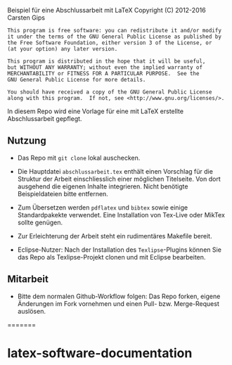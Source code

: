 Beispiel für eine Abschlussarbeit mit LaTeX
Copyright (C) 2012-2016  Carsten Gips


    This program is free software: you can redistribute it and/or modify
    it under the terms of the GNU General Public License as published by
    the Free Software Foundation, either version 3 of the License, or
    (at your option) any later version.

    This program is distributed in the hope that it will be useful,
    but WITHOUT ANY WARRANTY; without even the implied warranty of
    MERCHANTABILITY or FITNESS FOR A PARTICULAR PURPOSE.  See the
    GNU General Public License for more details.

    You should have received a copy of the GNU General Public License
    along with this program.  If not, see <http://www.gnu.org/licenses/>.



In diesem Repo wird eine Vorlage für eine mit LaTeX erstellte Abschlussarbeit
gepflegt. 



## Nutzung

* Das Repo mit `git clone` lokal auschecken.

* Die Hauptdatei `abschlussarbeit.tex` enthält einen Vorschlag für die Struktur
  der Arbeit einschliesslich einer möglichen Titelseite. Von dort ausgehend die
  eigenen Inhalte integrieren. Nicht benötigte Beispieldateien bitte entfernen.

* Zum Übersetzen werden `pdflatex` und `bibtex` sowie einige Standardpakekte
  verwendet. Eine Installation von Tex-Live oder MikTex sollte genügen.

* Zur Erleichterung der Arbeit steht ein rudimentäres Makefile bereit.

* Eclipse-Nutzer: Nach der Installation des `Texlipse`-Plugins können Sie das
  Repo als Texlipse-Projekt clonen und mit Eclipse bearbeiten.

  
  
## Mitarbeit

* Bitte dem normalen Github-Workflow folgen: Das Repo forken, eigene Änderungen
  im Fork vornehmen und einen Pull- bzw. Merge-Request auslösen.
  

=======
# latex-software-documentation
